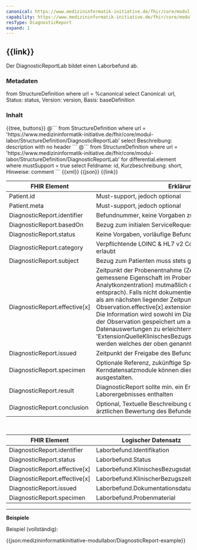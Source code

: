 ```yaml
---
canonical: https://www.medizininformatik-initiative.de/fhir/core/modul-labor/StructureDefinition/DiagnosticReportLab
capability: https://www.medizininformatik-initiative.de/fhir/core/modul-labor/CapabilityStatement/metadata
resType: DiagnosticReport
expand: 1
---
```

## {{link}}

Der DiagnosticReportLab bildet einen Laborbefund ab.

### Metadaten

<fql output="table" headers="true">
from
	StructureDefinition
where
	url = %canonical
select
	Canonical: url, Status: status, Version: version, Basis: baseDefinition
</fql>

### Inhalt

<tabs>
  <tab title="Darstellung">{{tree, buttons}}</tab>
  <tab title="Beschreibung"> 
        @```
        from
	        StructureDefinition
        where
	        url = 'https://www.medizininformatik-initiative.de/fhir/core/modul-labor/StructureDefinition/DiagnosticReportLab'
        select
	        Beschreibung: description
        with
            no header
        ```
        @```
        from 
            StructureDefinition 
        where 
            url = 'https://www.medizininformatik-initiative.de/fhir/core/modul-labor/StructureDefinition/DiagnosticReportLab'
        for 
            differential.element 
            where 
                mustSupport = true 
            select Feldname: id, Kurzbeschreibung: short, Hinweise: comment
        ```
  </tab>
  <tab title="XML">{{xml}}</tab>
  <tab title="JSON">{{json}}</tab>
  <tab title="Link">{{link}}</tab>
</tabs>

<br>

| FHIR Element | Erklärung |
|--------------|-----------|
| Patient.id      | Must-support, jedoch optional        |
| Patient.meta       | Must-support, jedoch optional         |
| DiagnosticReport.identifier       | Befundnummer, keine Vorgaben zur Kodierung|
| DiagnosticReport.basedOn       | Bezug zum initialen ServiceRequest muss stets gegeben sein|
| DiagnosticReport.status       | Keine Vorgaben, vorläufige Befunde sind erlaubt|
| DiagnosticReport.category       | Verpflichtende LOINC & HL7 v2 Codes, weitere Codings erlaubt|
| DiagnosticReport.subject       | Bezug zum Patienten muss stets gegeben sein|
| DiagnosticReport.effective[x]       | Zeitpunkt der Probenentnahme (Zeitpunkt zu dem die gemessene Eigenschaft im Probenmaterial (e.g. Analytkonzentration) mutmaßlich der Eigenschaft im Patienten entsprach).  Falls nicht dokumentiert, Laboreingangszeitpunkt als am nächsten liegender Zeitpunkt. Muss identisch sein zu Observation.effective[x].extension:KlinischerBezugszeitpunkt. Die Information wird sowohl im DiagnosticReport als auch in der Observation gespeichert um anschließend Datenauswertungen zu erleichtern. Per Extension 'ExtensionQuelleKlinischesBezugsdatum' kann angegeben werden welches der oben genannten Daten verwendet wird. |
| DiagnosticReport.issued       | Zeitpunkt der Freigabe des Befundes|
| DiagnosticReport.specimen       | Optionale Referenz, zukünftige Spezifikationen weiterer Kerndatensatzmodule können diesbezüglich Vorgaben ausgestalten.|
| DiagnosticReport.result       | DiagnosticReport sollte min. ein Ergebnis in Form eines Laborergebnisses enthalten|
| DiagnosticReport.conclusion       | Optional, Textuelle Beschreibung der abschließenden ärztlichen Bewertung des Befundes|

<br>

| FHIR Element | Logischer Datensatz |
|--------------|-----------|
| DiagnosticReport.identifier       | Laborbefund.Identifikation        |
| DiagnosticReport.status       | Laborbefund.Status        |
| DiagnosticReport.effective[x]       |Laborbefund.KlinischesBezugsdatum |
| DiagnosticReport.effective[x]       |Laborbefund.KlinischerBezugszeitpunkt |
| DiagnosticReport.issued       |Laborbefund.Dokumentationsdatum|
| DiagnosticReport.specimen       |Laborbefund.Probenmaterial|

---

**Beispiele**

Beispiel (vollständig):

{{json:medizininformatikinitiative-modullabor/DiagnosticReport-example}}


